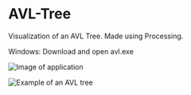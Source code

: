 # AVL-Tree
Visualization of an AVL Tree. Made using Processing.

Windows: Download and open avl.exe

![Image of application](https://i.imgur.com/P6LKfWc.png)

![Example of an AVL tree](https://i.imgur.com/SxcKDRA.png)
